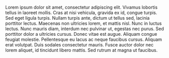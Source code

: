 Lorem ipsum dolor sit amet, consectetur adipiscing elit. Vivamus lobortis tellus in laoreet mollis. Cras at nisi 
vehicula, gravida ex id, congue turpis. Sed eget ligula turpis. Nullam turpis ante, dictum ut tellus sed, lacinia 
porttitor lectus. Maecenas non ultricies lorem, et mattis nisl. Nunc in luctus lectus. Nunc mauris diam, interdum nec pulvinar ut, egestas nec purus. Sed porttitor dolor a 
ultricies cursus. Donec vitae est augue. Aliquam congue feugiat molestie. Pellentesque eu lacus ac neque faucibus cursus. Aliquam erat volutpat. 
Duis sodales consectetur mauris. Fusce auctor dolor nec lorem aliquet, id tincidunt libero mattis. Sed rutrum at magna ut faucibus.

